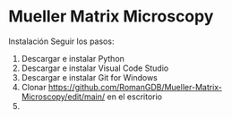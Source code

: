 # Mueller Matrix Microscopy

Instalación
Seguir los pasos:
1) Descargar e instalar Python
2) Descargar e instalar Visual Code Studio
3) Descargar e instalar Git for Windows
4) Clonar https://github.com/RomanGDB/Mueller-Matrix-Microscopy/edit/main/ en el escritorio
5) 
